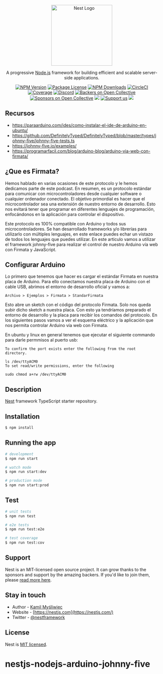 <p align="center">
  <a href="http://nestjs.com/" target="blank"><img src="https://nestjs.com/img/logo-small.svg" width="200" alt="Nest Logo" /></a>
</p>

[circleci-image]: https://img.shields.io/circleci/build/github/nestjs/nest/master?token=abc123def456
[circleci-url]: https://circleci.com/gh/nestjs/nest

  <p align="center">A progressive <a href="http://nodejs.org" target="_blank">Node.js</a> framework for building efficient and scalable server-side applications.</p>
    <p align="center">
<a href="https://www.npmjs.com/~nestjscore" target="_blank"><img src="https://img.shields.io/npm/v/@nestjs/core.svg" alt="NPM Version" /></a>
<a href="https://www.npmjs.com/~nestjscore" target="_blank"><img src="https://img.shields.io/npm/l/@nestjs/core.svg" alt="Package License" /></a>
<a href="https://www.npmjs.com/~nestjscore" target="_blank"><img src="https://img.shields.io/npm/dm/@nestjs/common.svg" alt="NPM Downloads" /></a>
<a href="https://circleci.com/gh/nestjs/nest" target="_blank"><img src="https://img.shields.io/circleci/build/github/nestjs/nest/master" alt="CircleCI" /></a>
<a href="https://coveralls.io/github/nestjs/nest?branch=master" target="_blank"><img src="https://coveralls.io/repos/github/nestjs/nest/badge.svg?branch=master#9" alt="Coverage" /></a>
<a href="https://discord.gg/G7Qnnhy" target="_blank"><img src="https://img.shields.io/badge/discord-online-brightgreen.svg" alt="Discord"/></a>
<a href="https://opencollective.com/nest#backer" target="_blank"><img src="https://opencollective.com/nest/backers/badge.svg" alt="Backers on Open Collective" /></a>
<a href="https://opencollective.com/nest#sponsor" target="_blank"><img src="https://opencollective.com/nest/sponsors/badge.svg" alt="Sponsors on Open Collective" /></a>
  <a href="https://paypal.me/kamilmysliwiec" target="_blank"><img src="https://img.shields.io/badge/Donate-PayPal-ff3f59.svg"/></a>
    <a href="https://opencollective.com/nest#sponsor"  target="_blank"><img src="https://img.shields.io/badge/Support%20us-Open%20Collective-41B883.svg" alt="Support us"></a>
  <a href="https://twitter.com/nestframework" target="_blank"><img src="https://img.shields.io/twitter/follow/nestframework.svg?style=social&label=Follow"></a>
</p>
  <!--[![Backers on Open Collective](https://opencollective.com/nest/backers/badge.svg)](https://opencollective.com/nest#backer)
  [![Sponsors on Open Collective](https://opencollective.com/nest/sponsors/badge.svg)](https://opencollective.com/nest#sponsor)-->

## Recursos

* https://paraarduino.com/ides/como-instalar-el-ide-de-arduino-en-ubuntu/
* https://github.com/DefinitelyTyped/DefinitelyTyped/blob/master/types/johnny-five/johnny-five-tests.ts
* https://johnny-five.io/examples/
* https://programarfacil.com/blog/arduino-blog/arduino-via-web-con-firmata/

## ¿Que es Firmata?
Hemos hablado en varias ocasiones de este protocolo y le hemos dedicamos parte de este podcast. En resumen, es un protocolo estándar para comunicar con microcontroladores desde cualquier software o cualquier ordenador conectado. El objetivo primordial es hacer que el microcontrolador sea una extensión de nuestro entorno de desarrollo. Esto nos evitará tener que programar en diferentes lenguajes de programación, enfocándonos en la aplicación para controlar el dispositivo.

Este protocolo es 100% compatible con Arduino y todos sus microcontroladores. Se han desarrollado frameworks y/o librerías para utilizarlo con múltiples lenguajes, en este enlace puedes echar un vistazo de todos los lenguajes que puedes utilizar. En este articulo vamos a utilizar el framework johnny-five para realizar el control de nuestro Arduino vía web con Firmata y JavaScript.

## Configurar Arduino
Lo primero que tenemos que hacer es cargar el estándar Firmata en nuestra placa de Arduino. Para ello conectamos nuestra placa de Arduino con el cable USB, abrimos el entorno de desarrollo oficial y vamos a:
```
Archivo > Ejemplos > Firmata > StandarFirmata 

```
Esto abre un sketch con el código del protocolo Firmata. Solo nos queda subir dicho sketch a nuestra placa. Con esto ya tendríamos preparado el entorno de desarrollo y la placa para recibir los comandos del protocolo. En los siguientes pasos vamos a ver el esquema eléctrico y la aplicación que nos permita controlar Arduino vía web con Firmata.

En ubuntu y linux en general tenemos que ejecutar el siguiente commando para darle permmisos al puerto usb:
```
To confirm the port exists enter the following from the root directory.

ls /dev/ttyACM0
To set read/write permissions, enter the following

sudo chmod a+rw /dev/ttyACM0
```

## Description

[Nest](https://github.com/nestjs/nest) framework TypeScript starter repository.

## Installation

```bash
$ npm install
```

## Running the app

```bash
# development
$ npm run start

# watch mode
$ npm run start:dev

# production mode
$ npm run start:prod
```

## Test

```bash
# unit tests
$ npm run test

# e2e tests
$ npm run test:e2e

# test coverage
$ npm run test:cov
```

## Support

Nest is an MIT-licensed open source project. It can grow thanks to the sponsors and support by the amazing backers. If you'd like to join them, please [read more here](https://docs.nestjs.com/support).

## Stay in touch

- Author - [Kamil Myśliwiec](https://kamilmysliwiec.com)
- Website - [https://nestjs.com](https://nestjs.com/)
- Twitter - [@nestframework](https://twitter.com/nestframework)

## License

Nest is [MIT licensed](LICENSE).
# nestjs-nodejs-arduino-johnny-five
